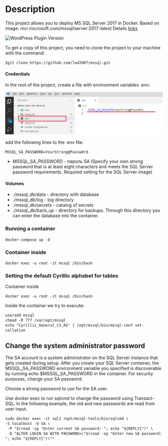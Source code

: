 # Description

This project allows you to deploy MS SQL Server 2017 in Docker.
Based on image: mcr.microsoft.com/mssql/server:2017-latest
Details [links](https://learn.microsoft.com/en-us/sql/linux/quickstart-install-connect-docker?view=sql-server-ver16&pivots=cs1-bash)

![WordPress Plugin Version](https://img.shields.io/badge/mssql-2017-green)

To get a copy of this project, you need to clone the project to your machine with the command:
```
$git clone https://github.com/lod2007/mssql.git
```

#### Credentials
In the root of the project, create a file with environment variables .env:

![.env](../img/1.png)

add the following lines to the .env file:
```
MSSQL_SA_PASSWORD=YourStrong@Passw0rd
```
 - MSSQL_SA_PASSWORD - пароль SA (Specify your own strong password that is at least eight characters and meets the SQL Server password requirements. Required setting for the SQL Server image)

#### Volumes

 - ./mssql_db/data - directory with database
 - ./mssql_db/log - log directory
 - ./mssql_db/secrets - catalog of secrets
 - ./mssql_db/back_up - directory for backups. Through this directory you can enter the database into the container.

### Running a container
```
docker-compose up -d
```

### Container inside
```
docker exec -u root -it mssql /bin/bash
```

### Setting the default Cyrillic alphabet for tables
Container inside
```
docker exec -u root -it mssql /bin/bash
```
Inside the container we try to execute:
```
useradd mssql
chmod -R 777 /var/opt/mssql
echo "Cyrillic_General_CI_AS" | /opt/mssql/bin/mssql-conf set-collation
```

## Change the system administrator password
The SA account is a system administrator on the SQL Server instance that gets created during setup. After you create your SQL Server container, the MSSQL_SA_PASSWORD environment variable you specified is discoverable by running echo $MSSQL_SA_PASSWORD in the container. For security purposes, change your SA password.

Choose a strong password to use for the SA user.

Use docker exec to run sqlcmd to change the password using Transact-SQL. In the following example, the old and new passwords are read from user input.

```
sudo docker exec -it sql1 /opt/mssql-tools/bin/sqlcmd \
-S localhost -U SA \
 -P "$(read -sp "Enter current SA password: "; echo "${REPLY}")" \
 -Q "ALTER LOGIN SA WITH PASSWORD=\"$(read -sp "Enter new SA password: "; echo "${REPLY}")\""
 ```